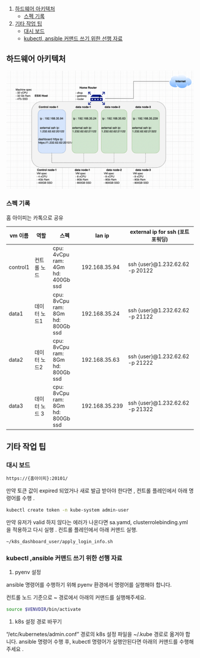1. [하드웨어 아키텍처](#하드웨어-아키텍처)
   - [스펙 기록](#스펙-기록)
2. [기타 작업 팁](#기타-작업-팁)
   - [대시 보드](#대시-보드)
   - [kubectl, ansible 커맨드 쓰기 위한 선행 자료](#kubectl-ansible-커맨드-쓰기-위한-선행-자료)

## 하드웨어 아키텍처

![하드웨어 아키텍처 이미지](/images/k8sNodes.png)

### 스펙 기록

홈 아이피는 카톡으로 공유

| vm 이름  | 역할       | 스펙                                   | lan ip        | external ip for ssh (포트포워딩)          |
|----------|------------|----------------------------------------|---------------|-------------------------------------------|
| control1 | 컨트롤 노드 | cpu: 4vCpu<br>ram: 4Gm<br>hd: 400Gb ssd | 192.168.35.94 | ssh {user}@1.232.62.62 -p 20122           |
| data1    | 데이터 노드1 | cpu: 8vCpu<br>ram: 8Gm<br>hd: 800Gb ssd | 192.168.35.24 | ssh {user}@1.232.62.62 -p 21122           |
| data2    | 데이터 노드2 | cpu: 8vCpu<br>ram: 8Gm<br>hd: 800Gb ssd | 192.168.35.63 | ssh {user}@1.232.62.62 -p 21222           |
| data3    | 데이터 노드 3 | cpu: 8vCpu<br>ram: 8Gm<br>hd: 800Gb ssd | 192.168.35.239| ssh {user}@1.232.62.62 -p 21322           |

## 기타 작업 팁

### 대시 보드

```bash
https://{홈아이피}:20101/
```

만약 토큰 값이 expired 되었거나 새로 발급 받아야 한다면 , 컨트롤 플레인에서 아래 명령어를 수행 .

```bash
kubectl create token -n kube-system admin-user
```

만약 유저가 valid 하지 않다는 에러가 나온다면 sa.yamd, clusterrolebinding.yml 을 적용하고 다시 실행 .
컨트롤 플레인에서 아래 커맨드 실행.

```bash
~/k8s_dashboard_user/apply_login_info.sh
```

### kubectl ,ansible  커맨드 쓰기 위한 선행 자료

1. pyenv 설정 

ansible 명령어를 수행하기 위해  pyenv 환경에서 명령어를 실행해야 합니다.

컨트롤 노드 기준으로 ~ 경로에서 아래의 커맨드를 실행해주세요. 

```bash
source $VENVDIR/bin/activate
```

1. k8s 설정 경로 바꾸기 

“/etc/kubernetes/admin.conf” 경로의 k8s 설정 파일을 ~/.kube 경로로 옮겨야 합니다.
ansible 명령어 수행 후,  kubectl 명령어가 실행안된다면 아래의 커맨드를 수행해주세요 .
